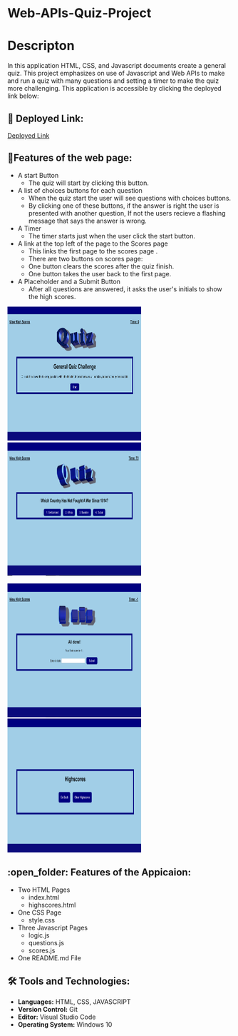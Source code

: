 # Web-APIs-Quiz-Project

# Descripton
 In this application HTML, CSS, and Javascript documents create a general quiz. This project emphasizes on use of Javascript and Web APIs to make and run a quiz with many questions and setting a timer to make the quiz more challenging. This application is accessible by clicking the deployed link below:

## :link: Deployed Link:

[Deployed Link](https://shakofa.github.io/Web-APIs-Quiz-Project/.)

## :memo:Features of the web page:
- A start Button
     -  The quiz will start by clicking this button.
- A list of choices buttons for each question
     -  When the quiz start the user will see questions with choices buttons.
     -  By clicking one of these buttons, if the answer is right the user is presented with another question, If not the users recieve a flashing message that says the answer is wrong.
- A Timer
     - The timer starts just when the user click the start button.
- A link at the top left of the page to the Scores page
     -  This links the first page to the scores page .
     -  There are two buttons on scores page:
     - One button clears the scores after the quiz finish.
     - One button takes the user back to the first page.
- A Placeholder and a Submit Button
     - After all questions are answered, it asks the user's initials to show the high scores.
     

<img src="images/Screenshot1.png" height="300" width="300"> <img src="images/Screenshot2.png" height="300" width="300">

<img src="images/Screenshot3.png" height="300" width="300"> <img src="images/Screenshot4.png" height="300" width="300">

## :open_folder: Features of the Appicaion:
- Two HTML Pages
   - index.html
   - highscores.html
- One CSS Page
   - style.css
- Three Javascript Pages
   - logic.js
   - questions.js
   - scores.js
- One README.md File

## :hammer_and_wrench: Tools and Technologies:
- **Languages:** HTML, CSS, JAVASCRIPT
- **Version Control:** Git
- **Editor:** Visual Studio Code
- **Operating System:** Windows 10


 